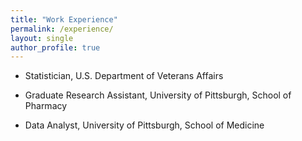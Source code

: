 ```yaml
---
title: "Work Experience"
permalink: /experience/
layout: single
author_profile: true
---
```


- Statistician, U.S. Department of Veterans Affairs

- Graduate Research Assistant, University of Pittsburgh, School of Pharmacy

- Data Analyst, University of Pittsburgh, School of Medicine
